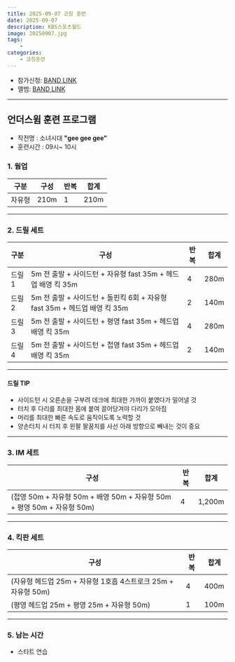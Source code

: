 ```yaml
---
title: 2025-09-07 코칭 훈련
date: 2025-09-07
description: KBS스포츠월드
image: 20250907.jpg
tags:
    -
categories:
    - 코칭훈련
---
```


-   참가신청: [BAND LINK](https://band.us/band/93484357/schedule/4%2F93484357%2F848008711%2F19700101)
-   앨범: [BAND LINK](https://band.us/band/93484357/album/88712131)

---

## 언더스윔 훈련 프로그램

-   작전명 : 소녀시대 **"gee gee gee"**
-   훈련시간 : 09시~ 10시

### 1. 웜업

| 구분   | 구성 | 반복 | 합계 |
| ------ | ---- | ---- | ---- |
| 자유형 | 210m | 1    | 210m |

---

### 2. 드릴 세트

| 구분  | 구성                                                                      | 반복 | 합계 |
| ----- | ------------------------------------------------------------------------- | ---- | ---- |
| 드릴1 | 5m 전 출발 + 사이드턴 + 자유형 fast 35m + 헤드업 배영 킥 35m              | 4    | 280m |
| 드릴2 | 5m 전 출발 + 사이드턴 + 돌핀킥 6회 + 자유형 fast 35m + 헤드업 배영 킥 35m | 2    | 140m |
| 드릴3 | 5m 전 출발 + 사이드턴 + 평영 fast 35m + 헤드업 배영 킥 35m                | 4    | 280m |
| 드릴4 | 5m 전 출발 + 사이드턴 + 접영 fast 35m + 헤드업 배영 킥 35m                | 2    | 140m |

---

#### **드릴 TIP**

-   사이드턴 시 오른손을 구부려 데크에 최대한 가까이 붙였다가 밀어낼 것
-   터치 후 다리를 최대한 몸에 붙여 끌어당겨야 다리가 모아짐
-   머리를 최대한 빠른 속도로 움직이도록 노력할 것
-   양손터치 시 터치 후 왼팔 팔꿈치를 사선 아래 방향으로 빼내는 것이 중요

---

### 3. IM 세트

| 구성                                                                    | 반복 | 합계   |
| ----------------------------------------------------------------------- | ---- | ------ |
| (접영 50m + 자유형 50m + 배영 50m + 자유형 50m + 평영 50m + 자유형 50m) | 4    | 1,200m |

---

### 4. 킥판 세트

| 구성                                                          | 반복 | 합계 |
| ------------------------------------------------------------- | ---- | ---- |
| (자유형 헤드업 25m + 자유형 1호흡 4스트로크 25m + 자유형 50m) | 4    | 400m |
| (평영 헤드업 25m + 평영 25m + 자유형 50m)                     | 1    | 100m |

---

### 5. 남는 시간

-   스타트 연습
